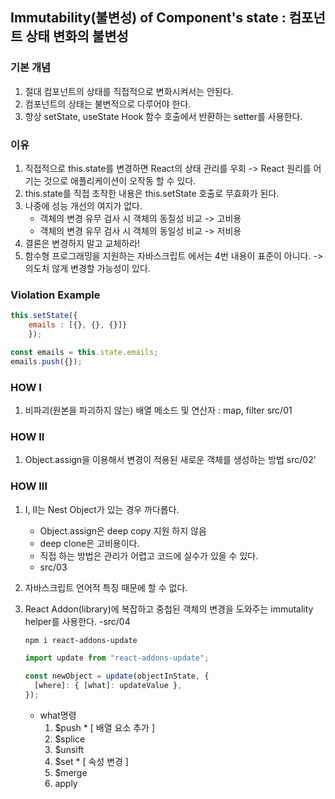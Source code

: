## Immutability(불변성) of Component's state : 컴포넌트 상태 변화의 불변성

### 기본 개념

1. 절대 컴포넌트의 상태를 직접적으로 변화시켜서는 안된다.
2. 컴포넌트의 상태는 불변적으로 다루어야 한다.
3. 항상 setState, useState Hook 함수 호출에서 반환하는 setter를 사용한다.

### 이유

1. 직접적으로 this.state를 변경하면 React의 상태 관리를 우회 -> React 원리를 어기는 것으로 애플리케이션이 오작동 할 수 있다.
2. this.state를 직접 조작한 내용은 this.setState 호출로 무효화가 된다.
3. 나중에 성능 개선의 여지가 없다.
   - 객체의 변경 유무 검사 시 객체의 동질성 비교 -> 고비용
   - 객체의 변경 유무 검사 시 객체의 동일성 비교 -> 저비용
4. 결론은 변경하지 말고 교체하라!
5. 함수형 프로그래밍을 지원하는 자바스크립트 에서는 4번 내용이 표준이 아니다.
   -> 의도치 않게 변경할 가능성이 있다.

### Violation Example

```javascript
this.setState({
    emails : [{}, {}, {}]}
    });

const emails = this.state.emails;
emails.push({});
```

### HOW I

1. 비파괴(원본을 파괴하지 않는) 배열 메소드 및 연산자 : map, filter
   src/01

### HOW II

1. Object.assign을 이용해서 변경이 적용된 새로운 객체를 생성하는 방법
   src/02'

### HOW III

1. I, II는 Nest Object가 있는 경우 까다롭다.
   - Object.assign은 deep copy 지원 하지 않음
   - deep clone은 고비용이다.
   - 직접 하는 방법은 관리가 어렵고 코드에 실수가 있을 수 있다.
   - src/03
2. 자바스크립트 언어적 특징 때문에 할 수 없다.
3. React Addon(library)에 복잡하고 중첩된 객체의 변경을 도와주는 immutality helper를 사용한다.
   -src/04

   ```bash
   npm i react-addons-update
   ```

   ```javascript
   import update from "react-addons-update";

   const newObject = update(objectInState, {
     [where]: { [what]: updateValue },
   });
   ```

   - what명령
     1. $push \* [ 배열 요소 추가 ]
     2. $splice
     3. $unsift
     4. $set \* [ 속성 변경 ]
     5. $merge
     6. apply
